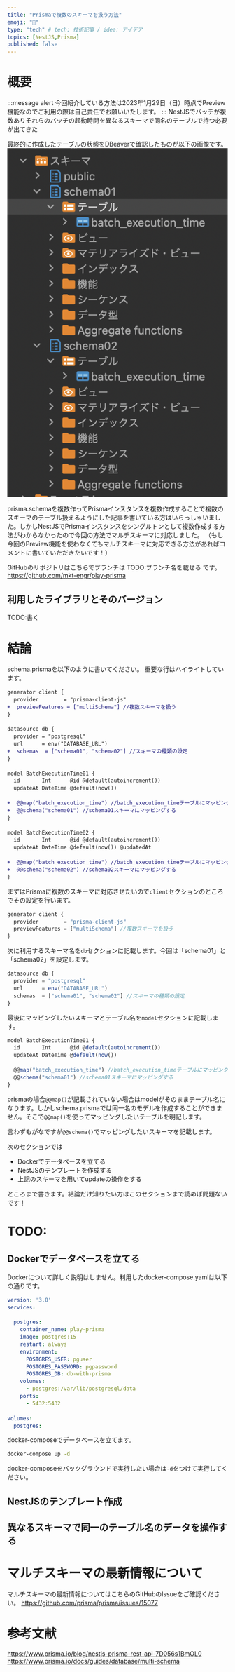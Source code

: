 ```yaml
---
title: "Prismaで複数のスキーマを扱う方法"
emoji: "🦁"
type: "tech" # tech: 技術記事 / idea: アイデア
topics: [NestJS,Prisma]
published: false
---
```


# 概要
:::message alert
今回紹介している方法は2023年1月29日（日）時点でPreview機能なのでご利用の際は自己責任でお願いいたします。
:::
NestJSでバッチが複数ありそれらのバッチの起動時間を異なるスキーマで同名のテーブルで持つ必要が出てきた

最終的に作成したテーブルの状態をDBeaverで確認したものが以下の画像です。
![DBeaverで複数のスキーマに同一名のテーブルがあることを確認できる画像](/images/prisma-multi-schema/multi-schema-same-table-name.png)

prisma.schemaを複数作ってPrismaインスタンスを複数作成することで複数のスキーマのテーブル扱えるようにした記事を書いている方はいらっしゃいました。しかしNestJSでPrismaインスタンスをシングルトンとして複数作成する方法がわからなかったので今回の方法でマルチスキーマに対応しました。
（もし今回のPreview機能を使わなくてもマルチスキーマに対応できる方法があればコメントに書いていただきたいです！）



GitHubのリポジトリはこちらでブランチは
TODO:ブランチ名を載せる
です。
https://github.com/mkt-engr/play-prisma

## 利用したライブラリとそのバージョン
TODO:書く


# 結論
schema.prismaを以下のように書いてください。
重要な行はハイライトしています。
```diff js:src/prisma/schema.prisma
generator client {
  provider        = "prisma-client-js"
+  previewFeatures = ["multiSchema"] //複数スキーマを扱う
}

datasource db {
  provider = "postgresql"
  url      = env("DATABASE_URL")
+  schemas  = ["schema01", "schema02"] //スキーマの種類の設定
}

model BatchExecutionTime01 {
  id       Int      @id @default(autoincrement())
  updateAt DateTime @default(now())

+  @@map("batch_execution_time") //batch_execution_timeテーブルにマッピングする
+  @@schema("schema01") //schema01スキーマにマッピングする
}

model BatchExecutionTime02 {
  id       Int      @id @default(autoincrement())
  updateAt DateTime @default(now()) @updatedAt

+  @@map("batch_execution_time") //batch_execution_timeテーブルにマッピングする
+  @@schema("schema02") //schema02スキーマにマッピングする
}

```

まずはPrismaに複数のスキーマに対応させたいので`client`セクションのところでその設定を行います。
```js
generator client {
  provider        = "prisma-client-js"
  previewFeatures = ["multiSchema"] //複数スキーマを扱う
}
```

次に利用するスキーマ名を`db`セクションに記載します。今回は「schema01」と「schema02」を設定します。
```js
datasource db {
  provider = "postgresql"
  url      = env("DATABASE_URL")
  schemas  = ["schema01", "schema02"] //スキーマの種類の設定
}
```

最後にマッピングしたいスキーマとテーブル名を`model`セクションに記載します。

```js
model BatchExecutionTime01 {
  id       Int      @id @default(autoincrement())
  updateAt DateTime @default(now())

  @@map("batch_execution_time") //batch_execution_timeテーブルにマッピングする
  @@schema("schema01") //schema01スキーマにマッピングする
}
```

prismaの場合`@@map()`が記載されていない場合はmodelがそのままテーブル名になります。しかしschema.prismaでは同一名のモデルを作成することができません。そこで`@@map()`を使ってマッピングしたいテーブルを明記します。

言わずもがなですが`@@schema()`でマッピングしたいスキーマを記載します。

次のセクションでは
- Dockerでデータベースを立てる
- NestJSのテンプレートを作成する
- 上記のスキーマを用いてupdateの操作をする
  
ところまで書きます。結論だけ知りたい方はこのセクションまで読めば問題ないです！

# TODO:
##  Dockerでデータベースを立てる
Dockerについて詳しく説明はしません。利用したdocker-compose.yamlは以下の通りです。
```yaml
version: '3.8'
services:

  postgres:
    container_name: play-prisma
    image: postgres:15
    restart: always
    environment:
      POSTGRES_USER: pguser
      POSTGRES_PASSWORD: pgpassword
      POSTGRES_DB: db-with-prisma
    volumes:
      - postgres:/var/lib/postgresql/data
    ports:
      - 5432:5432

volumes:
  postgres:
```

docker-composeでデータベースを立てます。
```sh
docker-compose up -d
```
docker-composeをバックグラウンドで実行したい場合は`-d`をつけて実行してください。
##  NestJSのテンプレート作成
## 異なるスキーマで同一のテーブル名のデータを操作する


# マルチスキーマの最新情報について
マルチスキーマの最新情報についてはこちらのGitHubのIssueをご確認ください。
https://github.com/prisma/prisma/issues/15077
# 参考文献
https://www.prisma.io/blog/nestjs-prisma-rest-api-7D056s1BmOL0
https://www.prisma.io/docs/guides/database/multi-schema